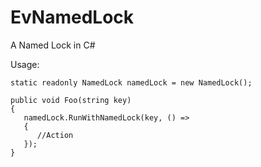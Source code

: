 # EvNamedLock
A Named Lock in C#

Usage:

    static readonly NamedLock namedLock = new NamedLock();
    
    public void Foo(string key)
    {
       namedLock.RunWithNamedLock(key, () =>
       {
          //Action
       });
    }
